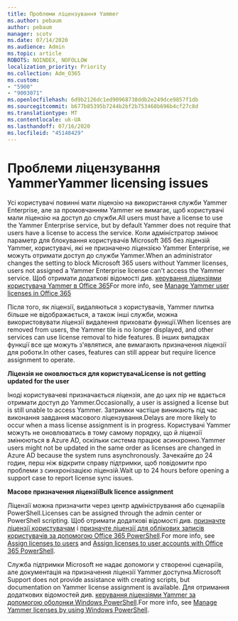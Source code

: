 ```yaml
---
title: Проблеми ліцензування Yammer
ms.author: pebaum
author: pebaum
manager: scotv
ms.date: 07/14/2020
ms.audience: Admin
ms.topic: article
ROBOTS: NOINDEX, NOFOLLOW
localization_priority: Priority
ms.collection: Adm_O365
ms.custom:
- "5900"
- "9003071"
ms.openlocfilehash: 6d9b2126dc1ed90968738ddb2e249dce9857f1db
ms.sourcegitcommit: b677b85395b7244b2bf2b753468b696b4cf27c8d
ms.translationtype: MT
ms.contentlocale: uk-UA
ms.lasthandoff: 07/16/2020
ms.locfileid: "45148429"
---
```

# <a name="yammer-licensing-issues"></a><span data-ttu-id="c070a-102">Проблеми ліцензування Yammer</span><span class="sxs-lookup"><span data-stu-id="c070a-102">Yammer licensing issues</span></span>

<span data-ttu-id="c070a-103">Усі користувачі повинні мати ліцензію на використання служби Yammer Enterprise, але за промовчанням Yammer не вимагає, щоб користувачі мали ліцензію на доступ до служби.</span><span class="sxs-lookup"><span data-stu-id="c070a-103">All users must have a license to use the Yammer Enterprise service, but by default Yammer does not require that users have a license to access the service.</span></span> <span data-ttu-id="c070a-104">Коли адміністратор змінює параметр для блокування користувачів Microsoft 365 без ліцензій Yammer, користувачі, які не призначено ліцензією Yammer Enterprise, не можуть отримати доступ до служби Yammer.</span><span class="sxs-lookup"><span data-stu-id="c070a-104">When an administrator changes the setting to block Microsoft 365 users without Yammer licenses, users not assigned a Yammer Enterprise license can't access the Yammer service.</span></span> <span data-ttu-id="c070a-105">Щоб отримати додаткові відомості див. [керування ліцензіями користувача Yammer в Office 365](https://docs.microsoft.com/yammer/manage-yammer-users/manage-yammer-licenses-in-office-365)</span><span class="sxs-lookup"><span data-stu-id="c070a-105">For more info, see [Manage Yammer user licenses in Office 365](https://docs.microsoft.com/yammer/manage-yammer-users/manage-yammer-licenses-in-office-365)</span></span> 

<span data-ttu-id="c070a-106">Після того, як ліцензії, видаляються з користувачів, Yammer плитка більше не відображається, а також інші служби, можна використовувати ліцензії видалення приховати функції.</span><span class="sxs-lookup"><span data-stu-id="c070a-106">When licenses are removed from users, the Yammer tile is no longer displayed, and other services can use license removal to hide features.</span></span> <span data-ttu-id="c070a-107">В інших випадках функції все ще можуть з'являтися, але вимагають призначення ліцензії для роботи.</span><span class="sxs-lookup"><span data-stu-id="c070a-107">In other cases, features can still appear but require licence assignment to operate.</span></span>  

<span data-ttu-id="c070a-108">**Ліцензія не оновлюється для користувача**</span><span class="sxs-lookup"><span data-stu-id="c070a-108">**License is not getting updated for the user**</span></span>  

<span data-ttu-id="c070a-109">Іноді користувачеві призначається ліцензія, але до цих пір не вдається отримати доступ до Yammer.</span><span class="sxs-lookup"><span data-stu-id="c070a-109">Occasionally, a user is assigned a license but is still unable to access Yammer.</span></span> <span data-ttu-id="c070a-110">Затримки частіше виникають під час виконання завдання масового ліцензування.</span><span class="sxs-lookup"><span data-stu-id="c070a-110">Delays are more likely to occur when a mass license assignment is in progress.</span></span> <span data-ttu-id="c070a-111">Користувачі Yammer можуть не оновлюватись в тому самому порядку, що й ліцензії змінюються в Azure AD, оскільки система працює асинхронно.</span><span class="sxs-lookup"><span data-stu-id="c070a-111">Yammer users might not be updated in the same order as licenses are changed in Azure AD because the system runs asynchronously.</span></span> <span data-ttu-id="c070a-112">Зачекайте до 24 годин, перш ніж відкрити справу підтримки, щоб повідомити про проблеми з синхронізацією ліцензій.</span><span class="sxs-lookup"><span data-stu-id="c070a-112">Wait up to 24 hours before opening a support case to report license sync issues.</span></span>  

<span data-ttu-id="c070a-113">**Масове призначення ліцензії**</span><span class="sxs-lookup"><span data-stu-id="c070a-113">**Bulk licence assignment**</span></span>  

<span data-ttu-id="c070a-114">Ліцензії можна призначити через центр адміністрування або сценаріїв PowerShell.</span><span class="sxs-lookup"><span data-stu-id="c070a-114">Licenses can be assigned through the admin center or PowerShell scripting.</span></span> <span data-ttu-id="c070a-115">Щоб отримати додаткові відомості див. [призначте ліцензії користувачам](https://docs.microsoft.com/microsoft-365/admin/manage/assign-licenses-to-users) і [призначте ліцензії для облікових записів користувачів за допомогою Office 365 PowerShell](https://docs.microsoft.com/office365/enterprise/powershell/assign-licenses-to-user-accounts-with-office-365-powershell).</span><span class="sxs-lookup"><span data-stu-id="c070a-115">For more info, see [Assign licenses to users](https://docs.microsoft.com/microsoft-365/admin/manage/assign-licenses-to-users) and [Assign licenses to user accounts with Office 365 PowerShell](https://docs.microsoft.com/office365/enterprise/powershell/assign-licenses-to-user-accounts-with-office-365-powershell).</span></span> 

<span data-ttu-id="c070a-116">Служба підтримки Microsoft не надає допомоги у створенні сценаріїв, але документація на призначення ліцензії Yammer доступна.</span><span class="sxs-lookup"><span data-stu-id="c070a-116">Microsoft Support does not provide assistance with creating scripts, but documentation on Yammer license assignment is available.</span></span> <span data-ttu-id="c070a-117">Для отримання додаткових відомостей див. [керування ліцензіями Yammer за допомогою оболонки Windows PowerShell](https://docs.microsoft.com/yammer/manage-yammer-users/manage-yammer-licenses-in-office-365#manage-yammer-licenses-by-using-windows-powershell).</span><span class="sxs-lookup"><span data-stu-id="c070a-117">For more info, see [Manage Yammer licenses by using Windows PowerShell](https://docs.microsoft.com/yammer/manage-yammer-users/manage-yammer-licenses-in-office-365#manage-yammer-licenses-by-using-windows-powershell).</span></span>